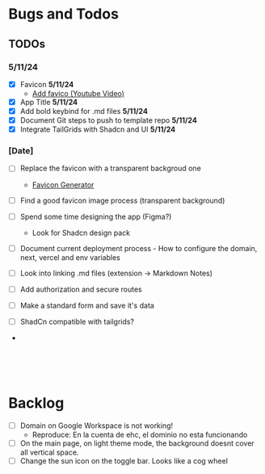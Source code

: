 # Bugs and Todos

<!-- ----------------TODOS---------------------- -->

## **TODOs**

### **5/11/24**

- [x] Favicon **5/11/24**
  - [Add favico (Youtube Video)](https://www.youtube.com/watch?v=vkn4ZikqZqw&ab_channel=DevelopedByKPK)
- [x] App Title **5/11/24**
- [x] Add bold keybind for .md files **5/11/24**
- [x] Document Git steps to push to template repo **5/11/24**
- [x] Integrate TailGrids with Shadcn and UI **5/11/24**

### **[Date]**

- [ ] Replace the favicon with a transparent backgroud one
  - [Favicon Generator](https://favicon.io/favicon-converter/)
- [ ] Find a good favicon image process (transparent background)
- [ ] Spend some time designing the app (Figma?)
  - Look for Shadcn design pack
- [ ] Document current deployment process - How to configure the domain, next, vercel and env variables
- [ ] Look into linking .md files (extension -> Markdown Notes)

- [ ] Add authorization and secure routes
- [ ] Make a standard form and save it's data
- [ ] ShadCn compatible with tailgrids?
-

<!-- @ -->
<!-- @ -->
<!-- @ -->
<!-- @ -->
<!-- @ -->
<!-- @ -->
<!-- @ -->
<!-- ----------------BACKLOG---------------------- -->

&nbsp;  
&nbsp;  
&nbsp;

# **Backlog**

- [ ] Domain on Google Workspace is not working!
  - Reproduce: En la cuenta de ehc, el dominio no esta funcionando
- [ ] On the main page, on light theme mode, the background doesnt cover all vertical space.
- [ ] Change the sun icon on the toggle bar. Looks like a cog wheel
